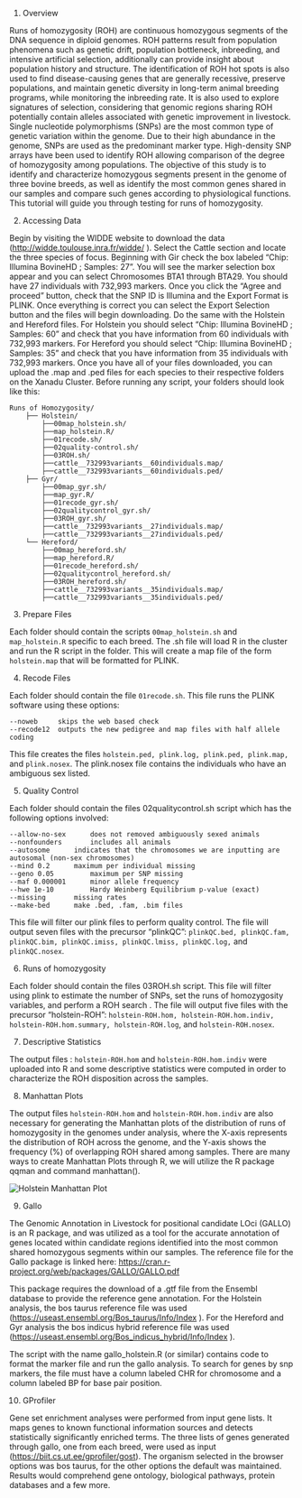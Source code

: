 1. Overview

Runs of homozygosity (ROH) are continuous homozygous segments of the DNA sequence in diploid genomes. ROH patterns result from population phenomena such as genetic drift, population bottleneck, inbreeding, and intensive artificial selection, additionally can provide insight about population history and structure. The identification of ROH hot spots is also used to find disease-causing genes that are generally recessive, preserve populations, and maintain genetic diversity in long-term animal breeding programs, while monitoring the inbreeding rate. It is also used to explore signatures of selection, considering that genomic regions sharing ROH potentially contain alleles associated with genetic improvement in livestock. Single nucleotide polymorphisms (SNPs) are the most common type of genetic variation within the genome. Due to their high abundance in the genome, SNPs are used as the predominant marker type. High-density SNP arrays have been used to identify ROH allowing comparison of the degree of homozygosity among populations. The objective of this study is to identify and characterize homozygous segments present in the genome of three bovine breeds, as well as identify the most common genes shared in our samples and compare such genes according to physiological functions.
This tutorial will guide you through testing for runs of homozygosity.

2. Accessing Data

Begin by visiting the WIDDE website to download the data (http://widde.toulouse.inra.fr/widde/ ). Select the Cattle section and locate the three species of focus. 
Beginning with Gir check the box labeled “Chip: Illumina BovineHD ; Samples: 27”. You will see the marker selection box appear and you can select Chromosomes BTA1 through BTA29. You should have 27 individuals with 732,993 markers. Once you click the “Agree and proceed” button, check that the SNP ID is Illumina and the Export Format is PLINK. Once everything is correct you can select the Export Selection button and the files will begin downloading. 
Do the same with the Holstein and Hereford files. For Holstein you should select “Chip: Illumina BovineHD ; Samples: 60” and check that you have information from 60 individuals with 732,993 markers. For Hereford you should select “Chip: Illumina BovineHD ; Samples: 35” and check that you have information from 35 individuals with 732,993 markers.
Once you have all of your files downloaded, you can upload the .map and .ped files for each species to their respective folders on the Xanadu Cluster. 
Before running any script, your folders should look like this:
```
Runs of Homozygosity/
	├── Holstein/
		├──00map_holstein.sh/
		├──map_holstein.R/
		├──01recode.sh/
		├──02quality-control.sh/
		├──03ROH.sh/
		├──cattle__732993variants__60individuals.map/
		├──cattle__732993variants__60individuals.ped/
	├── Gyr/
		├──00map_gyr.sh/
		├──map_gyr.R/
		├──01recode_gyr.sh/
		├──02qualitycontrol_gyr.sh/
		├──03ROH_gyr.sh/
		├──cattle__732993variants__27individuals.map/
		├──cattle__732993variants__27individuals.ped/
	└── Hereford/
		├──00map_hereford.sh/
		├──map_hereford.R/
		├──01recode_hereford.sh/
		├──02qualitycontrol_hereford.sh/
		├──03ROH_hereford.sh/
		├──cattle__732993variants__35individuals.map/
		├──cattle__732993variants__35individuals.ped/
```
3. Prepare Files

Each folder should contain the scripts `00map_holstein.sh` and `map_holstein.R` specific to each breed. The .sh file will load R in the cluster and run the R script in the folder. This will create a map file of the form `holstein.map` that will be formatted for PLINK.


4. Recode Files

Each folder should contain the file `01recode.sh`. This file runs the PLINK software using these options: 
```
--noweb 	skips the web based check 
--recode12	outputs the new pedigree and map files with half allele coding
```

This file creates the files `holstein.ped, plink.log, plink.ped, plink.map,` and `plink.nosex`. The plink.nosex file contains the individuals who have an ambiguous sex listed. 

5. Quality Control

Each folder should contain the files 02qualitycontrol.sh script which has the following options involved:
```
--allow-no-sex		does not removed ambiguously sexed animals
--nonfounders 		includes all animals
--autosome		indicates that the chromosomes we are inputting are autosomal (non-sex chromosomes)
--mind 0.2 		maximum per individual missing
--geno 0.05 		maximum per SNP missing
--maf 0.000001 	  	minor allele frequency
--hwe 1e-10 		Hardy Weinberg Equilibrium p-value (exact)
--missing 		missing rates
--make-bed 		make .bed, .fam, .bim files
```

This file will filter our plink files to perform quality control. The file will output seven files with the precursor “plinkQC”: `plinkQC.bed, plinkQC.fam, plinkQC.bim, plinkQC.imiss, plinkQC.lmiss, plinkQC.log,` and `plinkQC.nosex`.

6. Runs of homozygosity

Each folder should contain the files 03ROH.sh script. This file will filter using plink to estimate the number of SNPs, set the runs of homozygosity variables, and perform a ROH search . The file will output five files with the precursor “holstein-ROH”: `holstein-ROH.hom, holstein-ROH.hom.indiv, holstein-ROH.hom.summary, holstein-ROH.log`, and `holstein-ROH.nosex`.

7. Descriptive Statistics

The output files : `holstein-ROH.hom` and `holstein-ROH.hom.indiv` were uploaded into R and some descriptive statistics were computed in order to characterize the ROH disposition across the samples.

8. Manhattan Plots

The output files `holstein-ROH.hom` and `holstein-ROH.hom.indiv` are also necessary for generating the Manhattan plots of the distribution of runs of homozygosity in the genomes under analysis, where the X-axis represents the distribution of ROH across the genome, and the Y-axis shows the frequency (%) of overlapping ROH shared among samples. There are many ways to create Manhattan Plots through R, we will utilize the R package qqman and command manhattan().

![Holstein Manhattan Plot](Holstein_ROH_dist.jpeg)

9. Gallo

The Genomic Annotation in Livestock for positional candidate LOci (GALLO) is an R package, and was utilized as a tool for the accurate annotation of genes located within candidate regions identified into the most common shared homozygous segments within our samples. The reference file for the Gallo package is linked here: https://cran.r-project.org/web/packages/GALLO/GALLO.pdf 

This package requires the download of a .gtf file from the Ensembl database to provide the reference gene annotation. For the Holstein analysis, the bos taurus reference file was used (https://useast.ensembl.org/Bos_taurus/Info/Index ). For the Hereford and Gyr analysis the bos indicus hybrid reference file was used (https://useast.ensembl.org/Bos_indicus_hybrid/Info/Index ). 

The script with the name gallo_holstein.R (or similar) contains code to format the marker file and run the gallo analysis. To search for genes by snp markers, the file must have a column labeled CHR for chromosome and a column labeled BP for base pair position. 

10. GProfiler

Gene set enrichment analyses were performed from input gene lists. It maps genes to known functional information sources and detects statistically significantly enriched terms. The three lists of genes generated through gallo, one from each breed, were used as input (https://biit.cs.ut.ee/gprofiler/gost). The organism selected in the browser options was bos taurus, for the other options the default was maintained. Results would comprehend gene ontology, biological pathways, protein databases and a few more.


